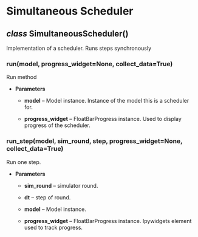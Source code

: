 # Simultaneous Scheduler


## _class_ SimultaneousScheduler()
Implementation of a scheduler. Runs steps synchronously


### run(model, progress_widget=None, collect_data=True)
Run method


* **Parameters**

    
    * **model** – Model instance.
    Instance of the model this is a scheduler for.


    * **progress_widget** – FloatBarProgress instance.
    Used to display progress of the scheduler.

### run_step(model, sim_round, step, progress_widget=None, collect_data=True)
Run one step.


* **Parameters**

    
    * **sim_round** – simulator round.


    * **dt** – step of round.


    * **model** – Model instance.


    * **progress_widget** – FloatBarProgress instance.
    Ipywidgets element used to track progress.
